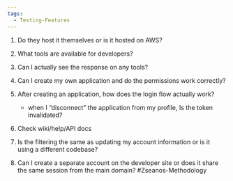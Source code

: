 ```yaml
---
tags:
  - Testing-Features
---
```

1. Do they host it themselves or is it hosted on AWS?
    
2. What tools are available for developers?
    
3. Can I actually see the response on any tools?
    
4. Can I create my own application and do the permissions work correctly?
    
5. After creating an application, how does the login flow actually work?
    - when I “disconnect” the application from my profile, Is the token invalidated?
        
6. Check wiki/help/API docs
    
7. Is the filtering the same as updating my account information or is it using a different codebase?
    
8. Can I create a separate account on the developer site or does it share the same session from the main domain?
#Zseanos-Methodology